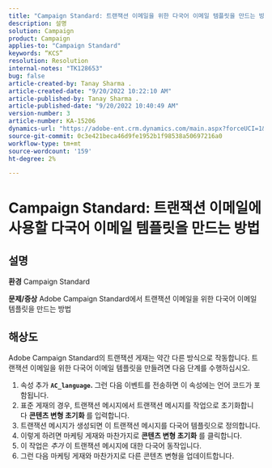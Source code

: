 ```yaml
---
title: "Campaign Standard: 트랜잭션 이메일을 위한 다국어 이메일 템플릿을 만드는 방법"
description: 설명
solution: Campaign
product: Campaign
applies-to: "Campaign Standard"
keywords: “KCS”
resolution: Resolution
internal-notes: "TK128653"
bug: false
article-created-by: Tanay Sharma .
article-created-date: "9/20/2022 10:22:10 AM"
article-published-by: Tanay Sharma .
article-published-date: "9/20/2022 10:40:49 AM"
version-number: 3
article-number: KA-15206
dynamics-url: "https://adobe-ent.crm.dynamics.com/main.aspx?forceUCI=1&pagetype=entityrecord&etn=knowledgearticle&id=da09ec12-ce38-ed11-9db1-002248086735"
source-git-commit: 0c3e421beca46d9fe1952b1f98538a50697216a0
workflow-type: tm+mt
source-wordcount: '159'
ht-degree: 2%

---
```


# Campaign Standard: 트랜잭션 이메일에 사용할 다국어 이메일 템플릿을 만드는 방법

## 설명

<b>환경</b>
Campaign Standard


<b>문제/증상</b>
Adobe Campaign Standard에서 트랜잭션 이메일을 위한 다국어 이메일 템플릿을 만드는 방법


## 해상도




Adobe Campaign Standard의 트랜잭션 게재는 약간 다른 방식으로 작동합니다. 트랜잭션 이메일을 위한 다국어 이메일 템플릿을 만들려면 다음 단계를 수행하십시오.



1. 속성 추가 <b>`AC_language`. </b>그런 다음 이벤트를 전송하면 이 속성에는 언어 코드가 포함됩니다.
2. 표준 게재의 경우, 트랜잭션 메시지에서 트랜잭션 메시지를 작업으로 초기화합니다 <b>콘텐츠 변형 초기화 </b>를 입력합니다.
3. 트랜잭션 메시지가 생성되면 이 트랜잭션 메시지를 다국어 템플릿으로 정의합니다.
4. 이렇게 하려면 마케팅 게재와 마찬가지로 <b>콘텐츠 변형 초기화</b> 를 클릭합니다.
5. 이 작업은 *추가* 이 트랜잭션 메시지에 대한 다국어 동작입니다.
6. 그런 다음 마케팅 게재와 마찬가지로 다른 콘텐츠 변형을 업데이트합니다.

